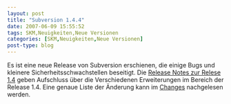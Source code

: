 ```yaml
---
layout: post
title: "Subversion 1.4.4"
date: 2007-06-09 15:55:52
tags: SKM,Neuigkeiten,Neue Versionen
categories: [SKM,Neuigkeiten,Neue Versionen]
post-type: blog
---
```

Es ist eine neue Release von Subversion erschienen, die einige Bugs und kleinere Sicherheitsschwachstellen beseitigt. Die <a href="http://subversion.tigris.org/svn_1.4_releasenotes.html" title="Release Notes 1.4.">Release Notes zur Relese 1.4</a> geben Aufschluss über die Verschiedenen Erweiterungen im Bereich der Release 1.4. 
Eine genaue Liste der Änderung kann im <a href="http://svn.collab.net/repos/svn/tags/1.4.4/CHANGES">Changes</a> nachgelesen werden.
